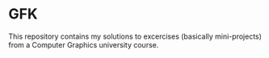 # GFK
This repository contains my solutions to excercises (basically mini-projects) from a Computer Graphics university course.
